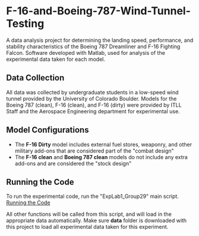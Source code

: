 # F-16-and-Boeing-787-Wind-Tunnel-Testing
A data analysis project for determining the landing speed, performance, and stability characteristics of the Boeing 787 Dreamliner and F-16 Fighting Falcon. Software developed with Matlab, used for analysis of the experimental data taken for each model.

## Data Collection
All data was collected by undergraduate students in a low-speed wind tunnel provided by the University of Colorado Boulder. Models for the Boeing 787 (clean), F-16 (clean), and F-16 (dirty) were provided by ITLL Staff and the Aerospace Engineering department for experimental use.

## Model Configurations
+ The <strong>F-16 Dirty</strong> model includes external fuel stores, weaponry, and other military add-ons that are considered part of the "combat design"
+ The <strong>F-16 clean</strong> and <strong>Boeing 787 clean</strong> models do not include any extra add-ons and are considered the "stock design"

## Running the Code
To run the experimental code, run the "ExpLab1_Group29" main script. [Running the Code](https://cloud.githubusercontent.com/assets/12754729/21297477/6b36b0e4-c53e-11e6-8388-9e79c829e4c7.png)

All other functions will be called from this script, and will load in the appropriate data automatically. Make sure <strong>data</strong> folder is downloaded with this project to load all experimental data taken for this experiment.
